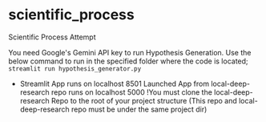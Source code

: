 # scientific_process
Scientific Process Attempt

You need Google's Gemini API key to run Hypothesis Generation.
Use the below command to run in the specified folder where the code is located;
`streamlit run hypothesis_generator.py`

- Streamlit App runs on localhost 8501
  Launched App from local-deep-research repo runs on localhost 5000
  !You must clone the local-deep-research Repo to the root of your project structure (This repo and local-deep-research repo must be under the same project dir)

